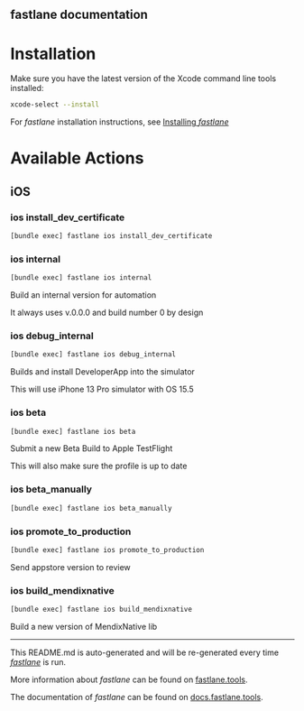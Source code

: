 fastlane documentation
----

# Installation

Make sure you have the latest version of the Xcode command line tools installed:

```sh
xcode-select --install
```

For _fastlane_ installation instructions, see [Installing _fastlane_](https://docs.fastlane.tools/#installing-fastlane)

# Available Actions

## iOS

### ios install_dev_certificate

```sh
[bundle exec] fastlane ios install_dev_certificate
```



### ios internal

```sh
[bundle exec] fastlane ios internal
```

Build an internal version for automation

It always uses v.0.0.0 and build number 0 by design

### ios debug_internal

```sh
[bundle exec] fastlane ios debug_internal
```

Builds and install DeveloperApp into the simulator

This will use iPhone 13 Pro simulator with OS 15.5

### ios beta

```sh
[bundle exec] fastlane ios beta
```

Submit a new Beta Build to Apple TestFlight

This will also make sure the profile is up to date

### ios beta_manually

```sh
[bundle exec] fastlane ios beta_manually
```



### ios promote_to_production

```sh
[bundle exec] fastlane ios promote_to_production
```

Send appstore version to review

### ios build_mendixnative

```sh
[bundle exec] fastlane ios build_mendixnative
```

Build a new version of MendixNative lib

----

This README.md is auto-generated and will be re-generated every time [_fastlane_](https://fastlane.tools) is run.

More information about _fastlane_ can be found on [fastlane.tools](https://fastlane.tools).

The documentation of _fastlane_ can be found on [docs.fastlane.tools](https://docs.fastlane.tools).
